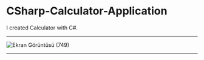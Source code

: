 # CSharp-Calculator-Application

I created Calculator with C#.

---------

![Ekran Görüntüsü (749)](https://user-images.githubusercontent.com/73075252/160946254-004233a0-a212-457f-9fa4-9d2a46ddb4eb.png)

----------
